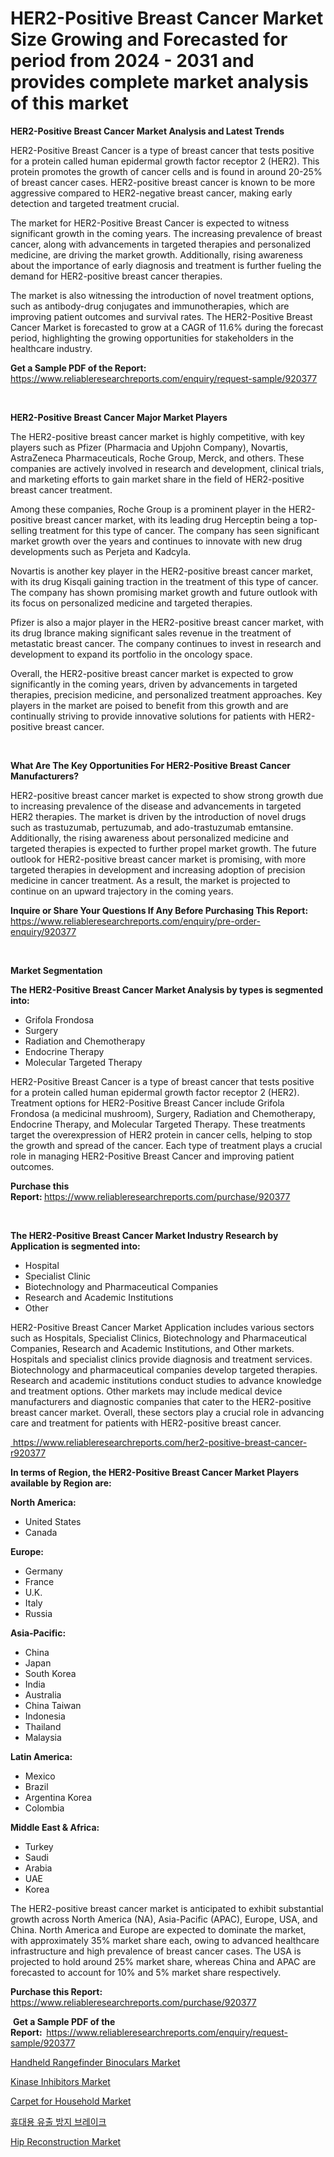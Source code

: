 <p><h1>HER2-Positive Breast Cancer Market Size Growing and Forecasted for period from 2024 - 2031 and provides complete market analysis of this market</h1></p><p><strong>HER2-Positive Breast Cancer Market Analysis and Latest Trends</strong></p>
<p><p>HER2-Positive Breast Cancer is a type of breast cancer that tests positive for a protein called human epidermal growth factor receptor 2 (HER2). This protein promotes the growth of cancer cells and is found in around 20-25% of breast cancer cases. HER2-positive breast cancer is known to be more aggressive compared to HER2-negative breast cancer, making early detection and targeted treatment crucial.</p><p>The market for HER2-Positive Breast Cancer is expected to witness significant growth in the coming years. The increasing prevalence of breast cancer, along with advancements in targeted therapies and personalized medicine, are driving the market growth. Additionally, rising awareness about the importance of early diagnosis and treatment is further fueling the demand for HER2-positive breast cancer therapies.</p><p>The market is also witnessing the introduction of novel treatment options, such as antibody-drug conjugates and immunotherapies, which are improving patient outcomes and survival rates. The HER2-Positive Breast Cancer Market is forecasted to grow at a CAGR of 11.6% during the forecast period, highlighting the growing opportunities for stakeholders in the healthcare industry.</p></p>
<p><strong>Get a Sample PDF of the Report:&nbsp;</strong> <a href="https://www.reliableresearchreports.com/enquiry/request-sample/920377">https://www.reliableresearchreports.com/enquiry/request-sample/920377</a></p>
<p>&nbsp;</p>
<p><strong>HER2-Positive Breast Cancer Major Market Players</strong></p>
<p><p>The HER2-positive breast cancer market is highly competitive, with key players such as Pfizer (Pharmacia and Upjohn Company), Novartis, AstraZeneca Pharmaceuticals, Roche Group, Merck, and others. These companies are actively involved in research and development, clinical trials, and marketing efforts to gain market share in the field of HER2-positive breast cancer treatment.</p><p>Among these companies, Roche Group is a prominent player in the HER2-positive breast cancer market, with its leading drug Herceptin being a top-selling treatment for this type of cancer. The company has seen significant market growth over the years and continues to innovate with new drug developments such as Perjeta and Kadcyla.</p><p>Novartis is another key player in the HER2-positive breast cancer market, with its drug Kisqali gaining traction in the treatment of this type of cancer. The company has shown promising market growth and future outlook with its focus on personalized medicine and targeted therapies.</p><p>Pfizer is also a major player in the HER2-positive breast cancer market, with its drug Ibrance making significant sales revenue in the treatment of metastatic breast cancer. The company continues to invest in research and development to expand its portfolio in the oncology space.</p><p>Overall, the HER2-positive breast cancer market is expected to grow significantly in the coming years, driven by advancements in targeted therapies, precision medicine, and personalized treatment approaches. Key players in the market are poised to benefit from this growth and are continually striving to provide innovative solutions for patients with HER2-positive breast cancer.</p></p>
<p>&nbsp;</p>
<p><strong>What Are The Key Opportunities For HER2-Positive Breast Cancer Manufacturers?</strong></p>
<p><p>HER2-positive breast cancer market is expected to show strong growth due to increasing prevalence of the disease and advancements in targeted HER2 therapies. The market is driven by the introduction of novel drugs such as trastuzumab, pertuzumab, and ado-trastuzumab emtansine. Additionally, the rising awareness about personalized medicine and targeted therapies is expected to further propel market growth. The future outlook for HER2-positive breast cancer market is promising, with more targeted therapies in development and increasing adoption of precision medicine in cancer treatment. As a result, the market is projected to continue on an upward trajectory in the coming years.</p></p>
<p><strong>Inquire or Share Your Questions If Any Before Purchasing This Report:</strong> <a href="https://www.reliableresearchreports.com/enquiry/pre-order-enquiry/920377">https://www.reliableresearchreports.com/enquiry/pre-order-enquiry/920377</a></p>
<p>&nbsp;</p>
<p><strong>Market Segmentation</strong></p>
<p><strong>The HER2-Positive Breast Cancer Market Analysis by types is segmented into:</strong></p>
<p><ul><li>Grifola Frondosa</li><li>Surgery</li><li>Radiation and Chemotherapy</li><li>Endocrine Therapy</li><li>Molecular Targeted Therapy</li></ul></p>
<p><p>HER2-Positive Breast Cancer is a type of breast cancer that tests positive for a protein called human epidermal growth factor receptor 2 (HER2). Treatment options for HER2-Positive Breast Cancer include Grifola Frondosa (a medicinal mushroom), Surgery, Radiation and Chemotherapy, Endocrine Therapy, and Molecular Targeted Therapy. These treatments target the overexpression of HER2 protein in cancer cells, helping to stop the growth and spread of the cancer. Each type of treatment plays a crucial role in managing HER2-Positive Breast Cancer and improving patient outcomes.</p></p>
<p><strong>Purchase this Report:&nbsp;</strong><a href="https://www.reliableresearchreports.com/purchase/920377">https://www.reliableresearchreports.com/purchase/920377</a></p>
<p>&nbsp;</p>
<p><strong>The HER2-Positive Breast Cancer Market Industry Research by Application is segmented into:</strong></p>
<p><ul><li>Hospital</li><li>Specialist Clinic</li><li>Biotechnology and Pharmaceutical Companies</li><li>Research and Academic Institutions</li><li>Other</li></ul></p>
<p><p>HER2-Positive Breast Cancer Market Application includes various sectors such as Hospitals, Specialist Clinics, Biotechnology and Pharmaceutical Companies, Research and Academic Institutions, and Other markets. Hospitals and specialist clinics provide diagnosis and treatment services. Biotechnology and pharmaceutical companies develop targeted therapies. Research and academic institutions conduct studies to advance knowledge and treatment options. Other markets may include medical device manufacturers and diagnostic companies that cater to the HER2-positive breast cancer market. Overall, these sectors play a crucial role in advancing care and treatment for patients with HER2-positive breast cancer.</p></p>
<p><a href="https://www.reliableresearchreports.com/her2-positive-breast-cancer-r920377">&nbsp;https://www.reliableresearchreports.com/her2-positive-breast-cancer-r920377</a></p>
<p><strong>In terms of Region, the HER2-Positive Breast Cancer Market Players available by Region are:</strong></p>
<p>
    <p> <strong> North America: </strong>
        <ul>
            <li>United States</li>
            <li>Canada</li>
        </ul>
        </p> 
    <p> <strong> Europe: </strong>
        <ul>
            <li>Germany</li>
            <li>France</li>
            <li>U.K.</li>
            <li>Italy</li>
            <li>Russia</li>
        </ul>
        </p> 
    <p> <strong> Asia-Pacific: </strong>
        <ul>
            <li>China</li>
            <li>Japan</li>
            <li>South Korea</li>
            <li>India</li>
            <li>Australia</li>
            <li>China Taiwan</li>
            <li>Indonesia</li>
            <li>Thailand</li>
            <li>Malaysia</li>
        </ul>
        </p> 
    <p> <strong> Latin America: </strong>
        <ul>
            <li>Mexico</li>
            <li>Brazil</li>
            <li>Argentina Korea</li>
            <li>Colombia</li>
        </ul>
        </p> 
    <p> <strong> Middle East & Africa: </strong>
        <ul>
            <li>Turkey</li>
            <li>Saudi</li>
            <li>Arabia</li>
            <li>UAE</li>
            <li>Korea</li>
        </ul>
    </p>
    </p>
<p><p>The HER2-positive breast cancer market is anticipated to exhibit substantial growth across North America (NA), Asia-Pacific (APAC), Europe, USA, and China. North America and Europe are expected to dominate the market, with approximately 35% market share each, owing to advanced healthcare infrastructure and high prevalence of breast cancer cases. The USA is projected to hold around 25% market share, whereas China and APAC are forecasted to account for 10% and 5% market share respectively.</p></p>
<p><strong>Purchase this Report: </strong><a href="https://www.reliableresearchreports.com/purchase/920377">https://www.reliableresearchreports.com/purchase/920377</a></p>
<p>&nbsp;<strong>Get a Sample PDF of the Report:&nbsp;&nbsp;</strong><a href="https://www.reliableresearchreports.com/enquiry/request-sample/920377">https://www.reliableresearchreports.com/enquiry/request-sample/920377</a></p>
<p><strong></strong></p>
<p><p><a href="https://medium.com/@marisolking1/handheld-rangefinder-binoculars-market-size-share-trends-analysis-report-by-product-roof-prism-002300c113f0">Handheld Rangefinder Binoculars Market</a></p><p><a href="https://github.com/shahriarnajimjoy333/Market-Research-Report-List-1/blob/main/kinase-inhibitors-market.md">Kinase Inhibitors Market</a></p><p><a href="https://medium.com/@jjkh377/carpet-for-household-market-research-report-includes-analysis-on-market-size-share-and-growth-rate-e551f263a059">Carpet for Household Market</a></p><p><a href="https://github.com/muchswr/Market-Research-Report-List-2/blob/main/327713873653.md">휴대용 유출 방지 브레이크</a></p><p><a href="https://github.com/kulaberyasin52/Market-Research-Report-List-1/blob/main/hip-reconstruction-market.md">Hip Reconstruction Market</a></p></p>